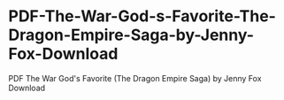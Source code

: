 # PDF-The-War-God-s-Favorite-The-Dragon-Empire-Saga-by-Jenny-Fox-Download
PDF The War God's Favorite (The Dragon Empire Saga) by Jenny Fox Download
